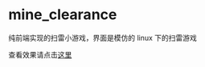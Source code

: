 # mine_clearance

纯前端实现的扫雷小游戏，界面是模仿的 linux 下的扫雷游戏

查看效果请点击[这里](https://zly201.github.io/mine_clearance/index.html)
